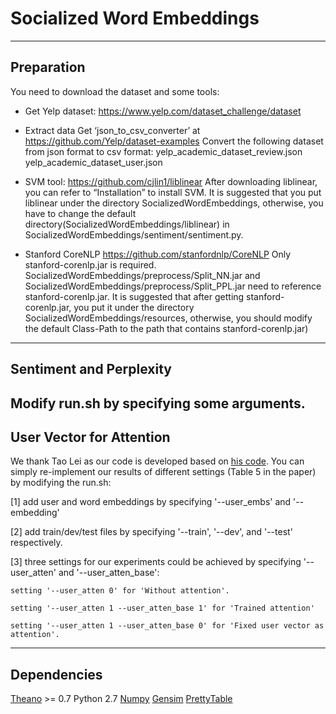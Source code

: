 # Socialized Word Embeddings
---------------
## Preparation
You need to download the dataset and some tools:
* Get Yelp dataset:
https://www.yelp.com/dataset_challenge/dataset

* Extract data
Get ‘json_to_csv_converter’ at https://github.com/Yelp/dataset-examples
Convert the following dataset from json format to csv format:
yelp_academic_dataset_review.json
yelp_academic_dataset_user.json

* SVM tool:
https://github.com/cjlin1/liblinear
After downloading liblinear, you can refer to “Installation” to install SVM.
It is suggested that you put liblinear under the directory SocializedWordEmbeddings, otherwise, you have to change the default directory(SocializedWordEmbeddings/liblinear) in SocializedWordEmbeddings/sentiment/sentiment.py.

* Stanford CoreNLP 
https://github.com/stanfordnlp/CoreNLP
Only stanford-corenlp.jar is required. SocializedWordEmbeddings/preprocess/Split_NN.jar and SocializedWordEmbeddings/preprocess/Split_PPL.jar need to reference stanford-corenlp.jar. 
It is suggested that after getting stanford-corenlp.jar, you put it under the directory SocializedWordEmbeddings/resources, otherwise, you should modify the default Class-Path to the path that contains stanford-corenlp.jar)

---------------
## Sentiment and Perplexity
Modify run.sh by specifying some arguments.
---------------
## User Vector for Attention
We thank Tao Lei as our code is developed based on [his code](https://github.com/taolei87/rcnn/tree/master/code).
You can simply re-implement our results of different settings (Table 5 in the paper) by modifying the run.sh: 

[1] add user and word embeddings by specifying '--user_embs' and '--embedding'

[2] add train/dev/test files by specifying '--train', '--dev', and '--test' respectively.

[3] three settings for our experiments could be achieved by specifying '--user_atten' and '--user_atten_base':

    setting '--user_atten 0' for 'Without attention'.
    
    setting '--user_atten 1 --user_atten_base 1' for 'Trained attention'
    
    setting '--user_atten 1 --user_atten_base 0' for 'Fixed user vector as attention'.
---------------
## Dependencies
[Theano](http://deeplearning.net/software/theano/) >= 0.7 
Python 2.7 
[Numpy](http://www.numpy.org) 
[Gensim](https://radimrehurek.com/gensim/install.html)
[PrettyTable](https://pypi.python.org/pypi/PrettyTable)

